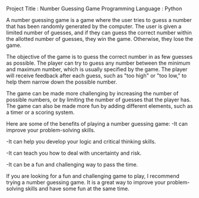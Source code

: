 Project Title : Number Guessing Game
Programming Language : Python

A number guessing game is a game where the user tries to guess a number that has been randomly generated by the computer. The user is given a limited number of guesses, and if they can guess the correct number within the allotted number of guesses, they win the game. Otherwise, they lose the game.

The objective of the game is to guess the correct number in as few guesses as possible. The player can try to guess any number between the minimum and maximum number, which is usually specified by the game. The player will receive feedback after each guess, such as "too high" or "too low," to help them narrow down the possible number.

The game can be made more challenging by increasing the number of possible numbers, or by limiting the number of guesses that the player has. The game can also be made more fun by adding different elements, such as a timer or a scoring system.

Here are some of the benefits of playing a number guessing game:
-It can improve your problem-solving skills.

-It can help you develop your logic and critical thinking skills.

-It can teach you how to deal with uncertainty and risk.

-It can be a fun and challenging way to pass the time.

If you are looking for a fun and challenging game to play, I recommend trying a number guessing game. It is a great way to improve your problem-solving skills and have some fun at the same time.

